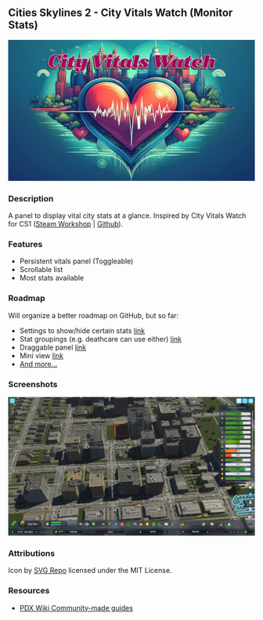 ﻿## Cities Skylines 2 - City Vitals Watch (Monitor Stats)

![Logo](CityVitalsWatch/Properties/Resources/logo-long.png)

### Description

A panel to display vital city stats at a glance. Inspired by City Vitals Watch for CS1 ([Steam Workshop](https://steamcommunity.com/sharedfiles/filedetails/?id=410151616) | [Github](https://github.com/rob-williams/CityVitalsWatchMod/)).

### Features
- Persistent vitals panel (Toggleable)
- Scrollable list
- Most stats available

### Roadmap
Will organize a better roadmap on GitHub, but so far:
- Settings to show/hide certain stats [link](https://github.com/franzvezuli/cs2-city-vitals-watch/issues/4)
- Stat groupings (e.g. deathcare can use either) [link](https://github.com/franzvezuli/cs2-city-vitals-watch/issues/5)
- Draggable panel [link](https://github.com/franzvezuli/cs2-city-vitals-watch/issues/7)
- Mini view [link](https://github.com/franzvezuli/cs2-city-vitals-watch/issues/6)
- [And more...](https://github.com/franzvezuli/cs2-city-vitals-watch/issues)

### Screenshots

![Screenshot](CityVitalsWatch/Properties/Resources/screenshot-1.png)

### Attributions

Icon by [SVG Repo](https://www.svgrepo.com/svg/154308/pulse) licensed under the MIT License.

### Resources

- [PDX Wiki Community-made guides](https://cs2.paradoxwikis.com/Community-made_guides)
